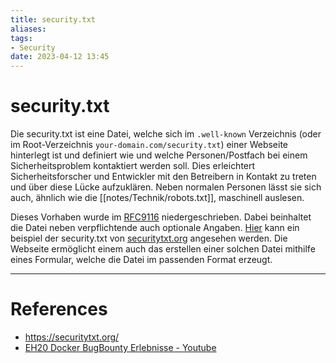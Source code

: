 ```yaml
---
title: security.txt
aliases:
tags:
- Security
date: 2023-04-12 13:45
---
```

# security.txt
Die security.txt ist eine Datei, welche sich im `.well-known` Verzeichnis (oder im Root-Verzeichnis `your-domain.com/security.txt`) einer Webseite hinterlegt ist und definiert wie und welche Personen/Postfach bei einem Sicherheitsproblem kontaktiert werden soll. Dies erleichtert Sicherheitsforscher und Entwickler mit den Betreibern in Kontakt zu treten und über diese Lücke aufzuklären. Neben normalen Personen lässt sie sich auch, ähnlich wie die [[notes/Technik/robots.txt]], maschinell auslesen.

Dieses Vorhaben wurde im [RFC9116](https://tools.ietf.org/html/rfc9116) niedergeschrieben. Dabei beinhaltet die Datei neben verpflichtende auch optionale Angaben. [Hier](https://securitytxt.org/.well-known/security.txt) kann ein beispiel der security.txt von [securitytxt.org](https://securitytxt.org) angesehen werden. Die Webseite ermöglicht einem auch das erstellen einer solchen Datei mithilfe eines Formular, welche die Datei im passenden Format erzeugt. 


---
# References
- https://securitytxt.org/
- [EH20 Docker BugBounty Erlebnisse - Youtube](https://www.youtube.com/watch?v=qcMkBxCU6nk)